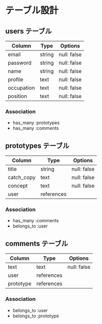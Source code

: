 # テーブル設計

## users テーブル

| Column     | Type       | Options     |
| ---------- | -----------| ----------- |
| email      | string     | null: false |
| password   | string     | null: false |
| name       | string     | null: false |
| profile    | text       | null: false |
| occupation | text       | null: false |
| position   | text       | null: false |

### Association

- has_many :prototypes
- has_many :comments

## prototypes テーブル

| Column     | Type       | Options     |
| ---------- | ---------- | ----------- |
| title      | string     | null: false |
| catch_copy | text       | null: false |
| concept    | text       | null: false |
| user       | references |             |

### Association

- has_many :comments
- belongs_to :user

## comments テーブル

| Column     | Type       | Options     |
| ---------- | ---------- | ----------- |
| text       | text       | null: false |
| user       | references |             |
| prototype  | references |             |

### Association

- belongs_to :user
- belongs_to :prototype